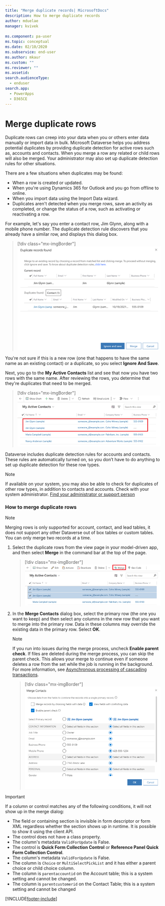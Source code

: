 ```yaml
---
title: "Merge duplicate records| MicrosoftDocs"
description: How to merge duplicate records
author: mduelae
manager: kvivek

ms.component: pa-user
ms.topic: conceptual
ms.date: 02/10/2020
ms.subservice: end-user
ms.author: mkaur
ms.custom: ""
ms.reviewer: ""
ms.assetid: 
search.audienceType: 
  - enduser
search.app: 
  - PowerApps
  - D365CE
---
```

# Merge duplicate rows 

Duplicate rows can creep into your data when you or others enter data manually or import data in bulk. Microsoft Dataverse helps you address potential duplicates by providing duplicate detection for active rows such as, accounts and contacts. When you merge a row any related or child rows will also be merged. Your administrator may also set up duplicate detection rules for other situations.  

There are a few situations when duplicates may be found:  

- When a row is created or updated.  
- When  you're using Dynamics 365 for Outlook and you go from offline to online.  
- When you import data using the Import Data wizard.  
- Duplicates aren't detected when you merge rows, save an activity as completed, or change the status of a row, such as activating or reactivating a row.
  
For example, let's say you enter a contact row, Jim Glynn,  along with a mobile phone number.  The duplicate detection rule discovers that you already have a similar row, and displays this dialog box.  
  
 > [!div class="mx-imgBorder"] 
 > ![Duplicate contact row detected.](media/duplicates-detected.png "Duplicate contact row detected")  
  
 You're not sure if this is a new row (one that happens to have the  same name as an existing contact) or a duplicate, so you select **Ignore And Save**.  
  
 Next, you go to the **My Active Contacts** list and see that now you have two rows with the same name. After reviewing the rows,  you  determine that they're duplicates that need to be merged.  
 
 > [!div class="mx-imgBorder"] 
 > ![Duplicate contact row is detected.](media/duplicates-detected-1.png "Duplicate contact row is detected")  
 
Dataverse includes duplicate detection rules for accounts and contacts. These rules are automatically turned on, so you don’t have to do anything to set up duplicate detection for these row types.  
  
> [!NOTE]
>  If available on your system, you may also be able to check for duplicates of other row types, in addition to contacts and accounts. Check with your system administrator. [Find your administrator or support person](find-admin.md)  
  
### How to merge duplicate rows
> [!NOTE]
>  Merging rows is only supported for account, contact, and lead tables, it does not support any other Dataverse out of box tables or custom tables. You can only merge two records at a time.
  
1. Select the duplicate rows from the view page in your model-driven app, and then select **Merge** in the command bar at the top of the page.  
  
   > [!div class="mx-imgBorder"] 
   > ![Duplicate row detected.](media/duplicates-detected-2.png "Duplicate row detected")  
  
2. In the **Merge Contacts** dialog box, select the primary row (the one you want to keep) and then select any columns in the new row that you want to merge into the primary row. Data in these columns may override the existing data in the primary row. Select **OK**.  

   > [!NOTE]
   > If you run into issues during the merge process, uncheck **Enable parent check**. If files are deleted during the merge process, you can skip the parent check. This allows your merge to continue even if someone deletes a row from the set while the job is running in the background. For more information, see [Asynchronous processing of cascading transactions](/power-platform/admin/async-cascading#troubleshooting-file-deletion-issues-during-cascade-merge).
  
     
   > [!div class="mx-imgBorder"] 
   > ![Dialog box for merging rows.](media/merge-dups.gif "Dialog box for merging rows")  
  


> [!IMPORTANT]
>  If a column or control matches any of the following conditions, it will not show up in the merge dialog:  
>   - The field or containing section is invisible in form descriptor or form XML regardless whether the section shows up in runtime. It is possible to show it using the client API.
>   - The control does not have a class property.
>   - The column's metadata `ValidForUpdate` is False.
>   - The control is **Quick Form Collection Control** or **Reference Panel Quick Form Collection Control**.
>   - The column's metadata `ValidForUpdate` is False. 
>   - The column is `Choice` or `MultiSelectPickList` and it has either a parent choice or child choice column.
>   - The column is `parentaccountid` on the Account table; this is a system setting and cannot be changed. 
>   - The column is `parentcustomerid` on the  Contact Table; this is a system setting and cannot be changed



[!INCLUDE[footer-include](../includes/footer-banner.md)]
